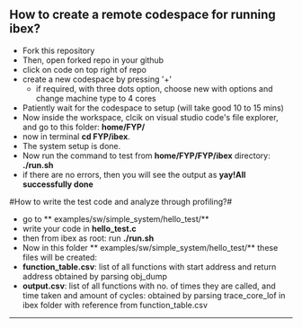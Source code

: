 How to create a remote codespace for running ibex?
---
- Fork this repository
- Then, open forked repo in your github
- click on code on top right of repo
- create a new codespace by pressing '+'
    - if required, with three dots option, choose new with options and change machine type to 4 cores 
- Patiently wait for the codespace to setup (will take good 10 to 15 mins)
- Now inside the workspace, clcik on visual studio code's file explorer, and go to this folder: **home/FYP/**
- now in terminal **cd FYP/ibex**.
- The system setup is done.
- Now run the command to test from **home/FYP/FYP/ibex** directory: **./run.sh**
- if there are no errors, then you will see the output as **yay!All successfully done**

#How to write the test code and analyze through profiling?#
- go to ** examples/sw/simple_system/hello_test/**
- write your code in **hello_test.c**
- then from ibex as root: run **./run.sh**
- Now in this folder ** examples/sw/simple_system/hello_test/** these files will be created:
-  **function_table.csv**: list of all functions with start address and return address obtained by parsing obj_dump
-   **output.csv**: list of all functions with no. of times they are called, and time taken and amount of cycles: obtained by parsing trace_core_lof in ibex folder with reference from function_table.csv

---

